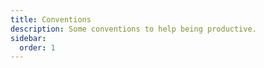 ```yaml
---
title: Conventions
description: Some conventions to help being productive.
sidebar:
  order: 1
---
```


